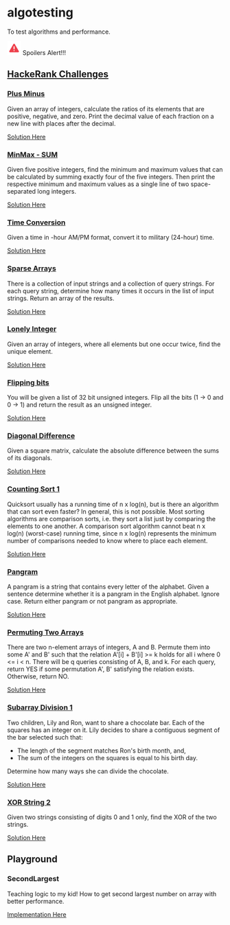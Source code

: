 # algotesting  
To test algorithms and performance.

<img src="./img/warning.png" alt="drawing" width="32"/> Spoilers Alert!!!

## [HackeRank Challenges](https://www.hackerrank.com/)

### [Plus Minus](https://www.hackerrank.com/challenges/one-month-preparation-kit-plus-minus/problem?h_l=interview&isFullScreen=false&playlist_slugs%5B%5D=preparation-kits&playlist_slugs%5B%5D=one-month-preparation-kit&playlist_slugs%5B%5D=one-month-week-one)
Given an array of integers, calculate the ratios of its elements that are positive, negative, and zero. Print the decimal value of each fraction on a new line with  places after the decimal.

[Solution Here](./src/main/java/br/com/lefranchi/hackerrank/PlusMinus.java)

### [MinMax - SUM](https://www.hackerrank.com/challenges/one-month-preparation-kit-mini-max-sum/problem?isFullScreen=true&h_l=interview&playlist_slugs%5B%5D=preparation-kits&playlist_slugs%5B%5D=one-month-preparation-kit&playlist_slugs%5B%5D=one-month-week-one)
Given five positive integers, find the minimum and maximum values that can be calculated by summing exactly four of the five integers. Then print the respective minimum and maximum values as a single line of two space-separated long integers.

[Solution Here](./src/main/java/br/com/lefranchi/hackerrank/MinMaxSum.java)

### [Time Conversion](https://www.hackerrank.com/challenges/one-month-preparation-kit-time-conversion/problem?h_l=interview&h_r=next-challenge&h_v=zen&isFullScreen=false&playlist_slugs%5B%5D=preparation-kits&playlist_slugs%5B%5D=one-month-preparation-kit&playlist_slugs%5B%5D=one-month-week-one)
Given a time in -hour AM/PM format, convert it to military (24-hour) time.

[Solution Here](./src/main/java/br/com/lefranchi/hackerrank/TimeConversion.java)

### [Sparse Arrays](https://www.hackerrank.com/challenges/one-month-preparation-kit-sparse-arrays/problem?h_l=interview&h_r=next-challenge&h_v=zen&isFullScreen=false&playlist_slugs%5B%5D=preparation-kits&playlist_slugs%5B%5D=one-month-preparation-kit&playlist_slugs%5B%5D=one-month-week-one&h_r=next-challenge&h_v=zen)
There is a collection of input strings and a collection of query strings. For each query string, determine how many times it occurs in the list of input strings. Return an array of the results.

[Solution Here](./src/main/java/br/com/lefranchi/hackerrank/SparseArrays.java)

### [Lonely Integer](https://www.hackerrank.com/challenges/one-month-preparation-kit-lonely-integer/problem?h_l=interview&h_r=next-challenge&h_v=zen&isFullScreen=false&playlist_slugs%5B%5D=preparation-kits&playlist_slugs%5B%5D=one-month-preparation-kit&playlist_slugs%5B%5D=one-month-week-one&h_r=next-challenge&h_v=zen&h_r=next-challenge&h_v=zen)
Given an array of integers, where all elements but one occur twice, find the unique element.

[Solution Here](./src/main/java/br/com/lefranchi/hackerrank/LonelyInteger.java)

### [Flipping bits](https://www.hackerrank.com/challenges/one-month-preparation-kit-flipping-bits/problem?h_l=interview&h_r=next-challenge&h_v=zen&isFullScreen=false&playlist_slugs%5B%5D=preparation-kits&playlist_slugs%5B%5D=one-month-preparation-kit&playlist_slugs%5B%5D=one-month-week-one&h_r=next-challenge&h_v=zen&h_r=next-challenge&h_v=zen&h_r=next-challenge&h_v=zen)
You will be given a list of 32 bit unsigned integers. Flip all the bits (1 -> 0 and 0 -> 1) and return the result as an unsigned integer.

[Solution Here](./src/main/java/br/com/lefranchi/hackerrank/FlippingBits.java)

### [Diagonal Difference](https://www.hackerrank.com/challenges/one-month-preparation-kit-diagonal-difference/problem?h_l=interview&h_r=next-challenge&h_v=zen&isFullScreen=false&playlist_slugs%5B%5D=preparation-kits&playlist_slugs%5B%5D=one-month-preparation-kit&playlist_slugs%5B%5D=one-month-week-one&h_r=next-challenge&h_v=zen&h_r=next-challenge&h_v=zen&h_r=next-challenge&h_v=zen&h_r=next-challenge&h_v=zen)
Given a square matrix, calculate the absolute difference between the sums of its diagonals.

[Solution Here](./src/main/java/br/com/lefranchi/hackerrank/DiagonalDifference.java)

### [Counting Sort 1](https://www.hackerrank.com/challenges/one-month-preparation-kit-countingsort1/problem?h_l=interview&isFullScreen=false&playlist_slugs%5B%5D=preparation-kits&playlist_slugs%5B%5D=one-month-preparation-kit&playlist_slugs%5B%5D=one-month-week-one)
Quicksort usually has a running time of n x log(n), but is there an algorithm that can sort even faster? In general, this is not possible. Most sorting algorithms are comparison sorts, i.e. they sort a list just by comparing the elements to one another. A comparison sort algorithm cannot beat n x log(n) (worst-case) running time, since n x log(n) represents the minimum number of comparisons needed to know where to place each element.

[Solution Here](./src/main/java/br/com/lefranchi/hackerrank/CountingSort1.java)

### [Pangram](https://www.hackerrank.com/challenges/one-month-preparation-kit-pangrams/problem?h_l=interview&isFullScreen=false&playlist_slugs%5B%5D=preparation-kits&playlist_slugs%5B%5D=one-month-preparation-kit&playlist_slugs%5B%5D=one-month-week-one)
A pangram is a string that contains every letter of the alphabet. Given a sentence determine whether it is a pangram in the English alphabet. Ignore case. Return either pangram or not pangram as appropriate.

[Solution Here](./src/main/java/br/com/lefranchi/hackerrank/Pangrams.java)

### [Permuting Two Arrays](https://www.hackerrank.com/challenges/one-month-preparation-kit-two-arrays/problem?isFullScreen=true&h_l=interview&playlist_slugs%5B%5D=preparation-kits&playlist_slugs%5B%5D=one-month-preparation-kit&playlist_slugs%5B%5D=one-month-week-one)
There are two n-element arrays of integers, A and B. Permute them into some A' and B' such that the relation A'[i] + B'[i] >= k holds for all i where 0 <= i < n. There will be q queries consisting of A, B, and k. For each query, return YES if some permutation A', B' satisfying the relation exists. Otherwise, return NO.

[Solution Here](./src/main/java/br/com/lefranchi/hackerrank/PermutingTwoArrays.java)

### [Subarray Division 1](https://www.hackerrank.com/challenges/one-month-preparation-kit-the-birthday-bar/problem?isFullScreen=true&h_l=interview&playlist_slugs%5B%5D=preparation-kits&playlist_slugs%5B%5D=one-month-preparation-kit&playlist_slugs%5B%5D=one-month-week-one&h_r=next-challenge&h_v=zen)
Two children, Lily and Ron, want to share a chocolate bar. Each of the squares has an integer on it.
Lily decides to share a contiguous segment of the bar selected such that:
* The length of the segment matches Ron's birth month, and,
* The sum of the integers on the squares is equal to his birth day.

Determine how many ways she can divide the chocolate.

[Solution Here](./src/main/java/br/com/lefranchi/hackerrank/SubarrayDivision1.java)

### [XOR String 2](https://www.hackerrank.com/challenges/one-month-preparation-kit-strings-xor/problem?isFullScreen=true&h_l=interview&playlist_slugs%5B%5D=preparation-kits&playlist_slugs%5B%5D=one-month-preparation-kit&playlist_slugs%5B%5D=one-month-week-one)
Given two strings consisting of digits 0 and 1 only, find the XOR of the two strings.

[Solution Here](./src/main/java/br/com/lefranchi/hackerrank/XORStrings2.java)


## Playground

### SecondLargest
Teaching logic to my kid! How to get second largest number on array with better performance.

[Implementation Here](src/main/java/br/com/lefranchi/algotesting/SecondLargest.java)